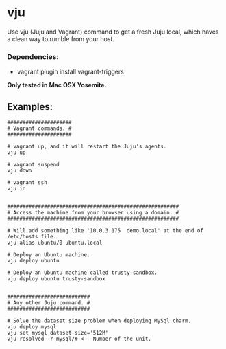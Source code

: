 # vju
Use vju (Juju and Vagrant) command to get a fresh Juju local, which haves a clean way to rumble from your host.

### Dependencies:
- vagrant plugin install vagrant-triggers 

**Only tested in Mac OSX Yosemite.**

## Examples:
```
#####################
# Vagrant commands. #
#####################

# vagrant up, and it will restart the Juju's agents.
vju up

# vagrant suspend
vju down

# vagrant ssh
vju in


########################################################
# Access the machine from your browser using a domain. #
########################################################

# Will add something like '10.0.3.175  demo.local' at the end of /etc/hosts file.
vju alias ubuntu/0 ubuntu.local

# Deploy an Ubuntu machine.
vju deploy ubuntu

# Deploy an Ubuntu machine called trusty-sandbox.
vju deploy ubuntu trusty-sandbox


###########################
# Any other Juju command. #
###########################

# Solve the dataset size problem when deploying MySql charm.
vju deploy mysql
vju set mysql dataset-size='512M'
vju resolved -r mysql/# <-- Number of the unit.
```
